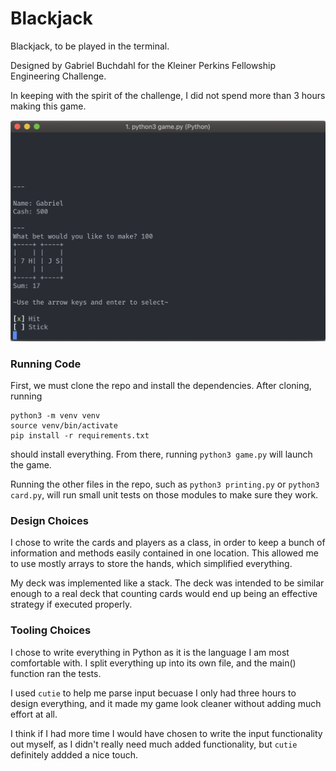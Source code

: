 # Blackjack

Blackjack, to be played in the terminal. 

Designed by Gabriel Buchdahl for the Kleiner Perkins Fellowship Engineering Challenge.

In keeping with the spirit of the challenge, I did not spend more than 3 hours making this game.

![Opening Image](https://raw.githubusercontent.com/gbuchdahl/term_blackjack/master/images/open.png)

### Running Code
First, we must clone the repo and install the dependencies.
After cloning, running
```
python3 -m venv venv
source venv/bin/activate
pip install -r requirements.txt
```
should install everything. From there, running `python3 game.py` will launch the game.

Running the other files in the repo, such as `python3 printing.py` or `python3 card.py`, will run small unit tests on those modules to make sure they work.

### Design Choices
I chose to write the cards and players as a class, in order to keep a bunch of information and methods easily contained in one location. This allowed me to use mostly arrays to store the hands, which simplified everything. 

My deck was implemented like a stack. The deck was intended to be similar enough to a real deck that counting cards would end up being an effective strategy if executed properly.

### Tooling Choices
I chose to write everything in Python as it is the language I am most comfortable with. I split everything up into its own file, and the main() function ran the tests.

I used `cutie` to help me parse input becuase I only had three hours to design everything, and it made my game look cleaner without adding much effort at all. 

I think if I had more time I would have chosen to write the input functionality out myself, as I didn't really need much added functionality, but `cutie` definitely addded a nice touch.
